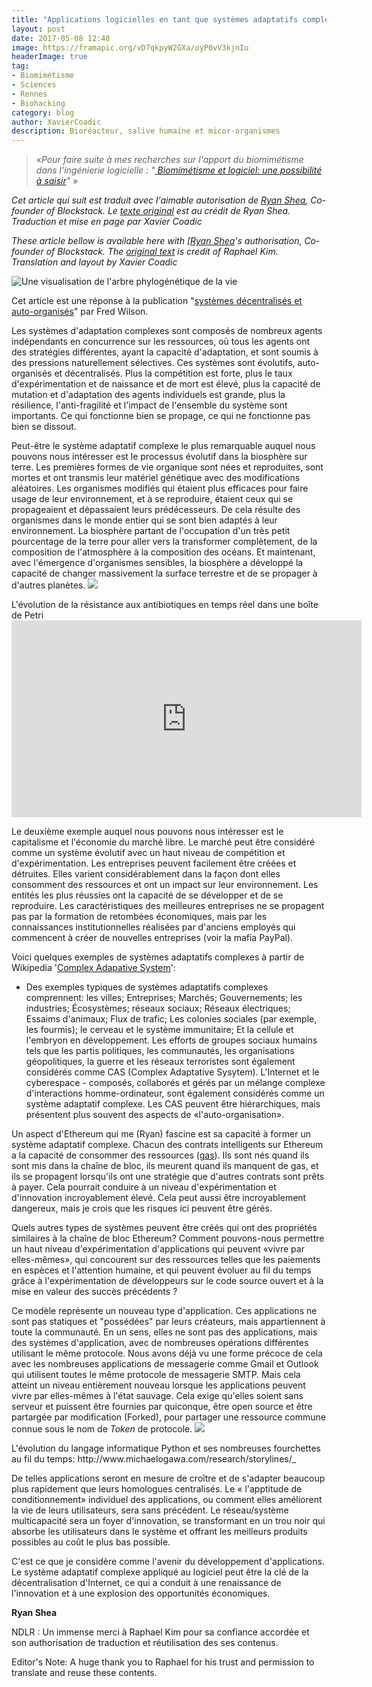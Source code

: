 ```yaml
---
title: "Applications logicielles en tant que systèmes adaptatifs complexes"
layout: post
date: 2017-05-08 12:48
image: https://framapic.org/vD7qkpyW2GXa/oyP0vV3kjnIu
headerImage: true
tag:
- Biomimétisme
- Sciences
- Rennes
- Biohacking
category: blog
author: XavierCoadic
description: Bioréacteur, salive humaine et micor-organismes
---
```


> «_Pour faire suite à mes recherches sur l'apport du biomimétisme dans l'ingénierie logicielle : "[
Biomimétisme et logiciel: une possibilité à saisir](https://xavcc.github.io/biomimicry_software/)"_ »

_Cet article qui suit est traduit avec l'aimable autorisation de [Ryan Shea](https://twitter.com/ryaneshea), Co-founder of Blockstack. Le [texte original](https://hackernoon.com/complex-adaptive-systems-and-the-future-of-app-development-2bb0288f05e0) est au crédit de Ryan Shea. Traduction et mise en page par Xavier Coadic_

_These article bellow is available here with [[Ryan Shea](https://twitter.com/ryaneshea)'s authorisation, Co-founder of Blockstack. The [original text](https://hackernoon.com/complex-adaptive-systems-and-the-future-of-app-development-2bb0288f05e0) is credit of Raphael Kim. Translation and layout by Xavier Coadic_

![](https://framapic.org/4Qkj8Jr8rrvO/R61cCqoMnYZV "Une visualisation de l'arbre phylogénétique de la vie")

Cet article est une réponse à la publication "[systèmes décentralisés et auto-organisés](http://avc.com/2017/04/decentralized-self-organizing-systems/)" par Fred Wilson.

Les systèmes d'adaptation complexes sont composés de nombreux agents indépendants en concurrence sur les ressources, où tous les agents ont des stratégies différentes, ayant la capacité d'adaptation, et sont soumis à des pressions naturellement sélectives. Ces systèmes sont évolutifs, auto-organisés et décentralisés. Plus la compétition est forte, plus le taux d'expérimentation et de naissance et de mort est élevé, plus la capacité de mutation et d'adaptation des agents individuels est grande, plus la résilience, l'anti-fragilité et l'impact de l'ensemble du système sont importants. Ce qui fonctionne bien se propage, ce qui ne fonctionne pas bien se dissout.

Peut-être le système adaptatif complexe le plus remarquable auquel nous pouvons nous intéresser est le processus évolutif dans la biosphère sur terre. Les premières formes de vie organique sont nées et reproduites, sont mortes et ont transmis leur matériel génétique avec des modifications aléatoires. Les organismes modifiés qui étaient plus efficaces pour faire usage de leur environnement, et à se  reproduire, étaient ceux qui se propageaient et dépassaient leurs prédécesseurs. De cela résulte des organismes dans le monde entier qui se sont bien adaptés à leur environnement. La biosphère partant de l'occupation d'un très petit pourcentage de la terre pour aller vers la transformer complètement, de la composition de l'atmosphère à la composition des océans. Et maintenant, avec l'émergence d'organismes sensibles, la biosphère a développé la capacité de changer massivement la surface terrestre et de se propager à d'autres planètes.
![](https://cdn-images-1.medium.com/max/800/1*tjTK5ZS8wmbx4PSAC5X9Dg.png)
<figcaption class="caption">L'évolution de la résistance aux antibiotiques en temps réel dans une boîte de Petri</figcaption>

<iframe width="560" height="315" src="https://www.youtube.com/embed/GHI45garS3g" frameborder="0" allow="autoplay; encrypted-media" allowfullscreen></iframe>

<div class="breaker"></div>

Le deuxième exemple auquel nous pouvons nous intéresser est le capitalisme et l'économie du marché libre. Le marché peut être considéré comme un système évolutif avec un haut niveau de compétition et d'expérimentation. Les entreprises peuvent facilement être créées et détruites. Elles varient considérablement dans la façon dont elles consomment des ressources et ont un impact sur leur environnement. Les entités les plus réussies ont la capacité de se développer et de se reproduire. Les caractéristiques des meilleures entreprises ne se propagent pas par la formation de retombées économiques, mais par les connaissances institutionnelles réalisées par d'anciens employés qui commencent à créer de nouvelles entreprises (voir la mafia PayPal).

Voici quelques exemples de systèmes adaptatifs complexes à partir de Wikipedia '[Complex Adapative System](https://en.wikipedia.org/wiki/Complex_adaptive_system)':

- Des exemples typiques de systèmes adaptatifs complexes comprennent: les villes; Entreprises; Marchés; Gouvernements; les industries; Écosystèmes; réseaux sociaux; Réseaux électriques; Essaims d'animaux; Flux de trafic; Les colonies sociales (par exemple, les fourmis);  le cerveau et le système immunitaire; Et la cellule et l'embryon en développement. Les efforts de groupes sociaux humains tels que les partis politiques, les communautés, les organisations géopolitiques, la guerre et les réseaux terroristes sont également considérés comme CAS (Complex Adaptative Sysytem). L'Internet et le cyberespace - composés, collaborés et gérés par un mélange complexe d'interactions homme-ordinateur, sont également considérés comme un système adaptatif complexe. Les CAS peuvent être hiérarchiques, mais présentent plus souvent des aspects de «l'auto-organisation».

Un aspect d'Ethereum qui me (Ryan) fascine est sa capacité à former un système adaptatif complexe. Chacun des contrats intelligents sur Ethereum a la capacité de consommer des ressources ([gas](https://www.cryptocompare.com/coins/guides/what-is-the-gas-in-ethereum/)). Ils sont nés quand ils sont mis dans la chaîne de bloc, ils meurent quand ils manquent de gas, et ils se propagent lorsqu'ils ont une stratégie que d'autres contrats sont prêts à payer. Cela pourrait conduire à un niveau d'expérimentation et d'innovation incroyablement élevé. Cela peut aussi être incroyablement dangereux, mais je crois que les risques ici peuvent être gérés.

Quels autres types de systèmes peuvent être créés qui ont des propriétés similaires à la chaîne de bloc Ethereum? Comment pouvons-nous permettre un haut niveau d'expérimentation d'applications qui peuvent «vivre par elles-mêmes», qui concourent sur des ressources telles que les paiements en espèces et l'attention humaine, et qui peuvent évoluer au fil du temps grâce à l'expérimentation de développeurs sur le code source ouvert et à la mise en valeur des succès précédents ?

Ce modèle représente un nouveau type d'application. Ces applications ne sont pas statiques et "possédées" par leurs créateurs, mais appartiennent à toute la communauté. En un sens, elles ne sont pas des applications, mais des systèmes d'application, avec de nombreuses opérations différentes utilisant le même protocole. Nous avons déjà vu une forme précoce de cela avec les nombreuses applications de messagerie comme Gmail et Outlook qui utilisent toutes le même protocole de messagerie SMTP. Mais cela atteint un niveau entièrement nouveau lorsque les applications peuvent vivre par elles-mêmes à l'état sauvage. Cela exige qu'elles soient sans serveur et puissent être fournies par quiconque, être open source et être partargée par modification (Forked), pour partager une ressource commune connue sous le nom de _Token_ de protocole.
![](https://cdn-images-1.medium.com/max/800/1*a0bCOtsqoyTSr5h4SLzv1g.png)
<figcaption class="caption">L'évolution du langage informatique Python et ses nombreuses fourchettes au fil du temps: http://www.michaelogawa.com/research/storylines/_</figcpation>

<div class="breaker"></div>

De telles applications seront en mesure de croître et de s'adapter beaucoup plus rapidement que leurs homologues centralisés. Le « l'apptitude de conditionnement» individuel des applications, ou comment elles améliorent la vie de leurs utilisateurs, sera sans précédent. Le réseau/système multicapacité sera un foyer d'innovation, se transformant en un trou noir qui absorbe les utilisateurs dans le système et offrant les meilleurs produits possibles au coût le plus bas possible.

C'est ce que je considère comme l'avenir du développement d'applications. Le système adaptatif complexe appliqué au logiciel peut être la clé de la décentralisation d'Internet, ce qui a conduit à une renaissance de l'innovation et à une explosion des opportunités économiques.

**Ryan Shea**

NDLR : Un immense merci à Raphael Kim pour sa confiance accordée et son authorisation de traduction et réutilisation des ses contenus.

Editor's Note: A huge thank you to Raphael for his trust and permission to translate and reuse these contents.
